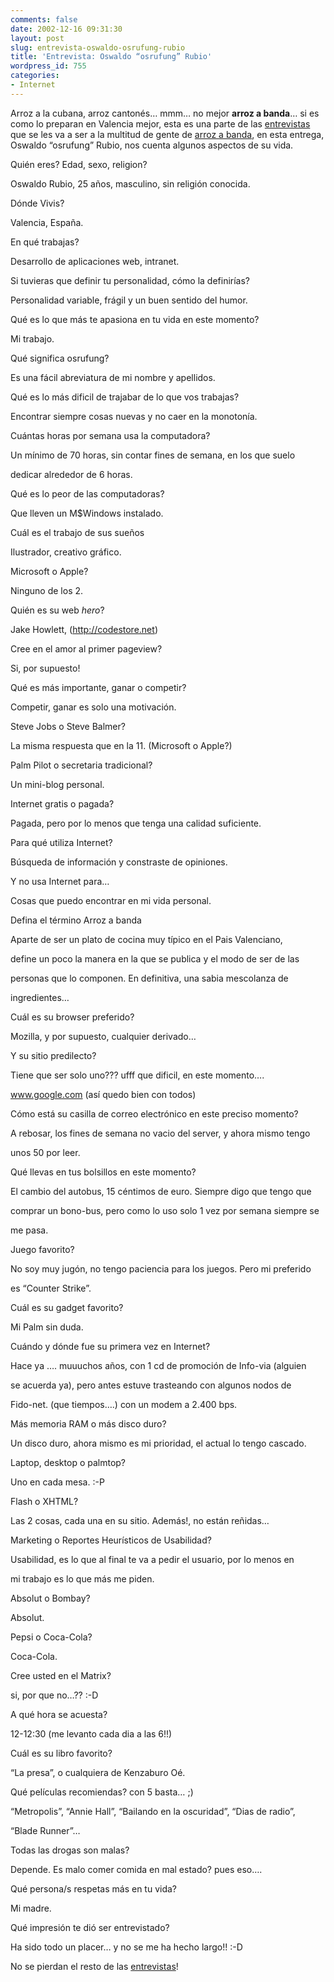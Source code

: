 ```yaml
---
comments: false
date: 2002-12-16 09:31:30
layout: post
slug: entrevista-oswaldo-osrufung-rubio
title: 'Entrevista: Oswaldo “osrufung” Rubio'
wordpress_id: 755
categories:
- Internet
---
```


Arroz a la cubana, arroz cantonés… mmm… no mejor **arroz a banda**… si es como lo preparan en Valencia mejor, esta es una parte de las [entrevistas](http://www.minid.net/archives/cat_entrevistas.php) que se les va a ser a la multitud de gente de [arroz a banda](http://www.arrozabanda.net/), en esta entrega, Oswaldo “osrufung” Rubio, nos cuenta algunos aspectos de su vida.





Quién eres? Edad, sexo, religion?




Oswaldo Rubio, 25 años, masculino, sin religión conocida.





Dónde Vivis?




Valencia, España.





En qué trabajas?




Desarrollo de aplicaciones web, intranet.





Si tuvieras que definir tu personalidad, cómo la definirías?




Personalidad variable, frágil y un buen sentido del humor.





Qué es lo que más te apasiona en tu vida en este momento?




Mi trabajo.





Qué significa osrufung?




Es una fácil abreviatura de mi nombre y apellidos.





Qué es lo más dificil de trajabar de lo que vos trabajas?




Encontrar siempre cosas nuevas y no caer en la monotonía.





Cuántas horas por semana usa la computadora?




Un mínimo de 70 horas, sin contar fines de semana, en los que suelo  

dedicar alrededor de 6 horas.





Qué es lo peor de las computadoras?




Que lleven un M$Windows instalado.





Cuál es el trabajo de sus sueños




Ilustrador, creativo gráfico.





Microsoft o Apple?




Ninguno de los 2.





Quién es su web _hero_?




Jake Howlett, (http://codestore.net)





Cree en el amor al primer pageview?




Si, por supuesto!





Qué es más importante, ganar o competir?




Competir, ganar es solo una motivación.





Steve Jobs o Steve Balmer?




La misma respuesta que en la 11. (Microsoft o Apple?)





Palm Pilot o secretaria tradicional?




Un mini-blog personal.





Internet gratis o pagada?




Pagada, pero por lo menos que tenga una calidad suficiente.





Para qué utiliza Internet?




Búsqueda de información y constraste de opiniones.





Y no usa Internet para…




Cosas que puedo encontrar en mi vida personal.





Defina el término Arroz a banda




Aparte de ser un plato de cocina muy típico en el Pais Valenciano,  

define un poco la manera en la que se publica y el modo de ser de las  

personas que lo componen. En definitiva, una sabia mescolanza de  

ingredientes…





Cuál es su browser preferido?




Mozilla, y por supuesto, cualquier derivado…





Y su sitio predilecto?




Tiene que ser solo uno??? ufff que dificil, en este momento….  

www.google.com (así quedo bien con todos)





Cómo está su casilla de correo electrónico en este preciso momento?




A rebosar, los fines de semana no vacio del server, y ahora mismo tengo  

unos 50 por leer.





Qué llevas en tus bolsillos en este momento?




El cambio del autobus, 15 céntimos de euro. Siempre digo que tengo que  

comprar un bono-bus, pero como lo uso solo 1 vez por semana siempre se  

me pasa.





Juego favorito?




No soy muy jugón, no tengo paciencia para los juegos. Pero mi preferido  

es “Counter Strike”.





Cuál es su gadget favorito?




Mi Palm sin duda.





Cuándo y dónde fue su primera vez en Internet?




Hace ya …. muuuchos años, con 1 cd de promoción de Info-via (alguien  

se acuerda ya), pero antes estuve trasteando con algunos nodos de  

Fido-net. (que tiempos….) con un modem a 2.400 bps.





Más memoria RAM o más disco duro?




Un disco duro, ahora mismo es mi prioridad, el actual lo tengo cascado.





Laptop, desktop o palmtop?




Uno en cada mesa. :-P





Flash o XHTML?




Las 2 cosas, cada una en su sitio. Además!, no están reñidas…





Marketing o Reportes Heurísticos de Usabilidad?




Usabilidad, es lo que al final te va a pedir el usuario, por lo menos en  

mi trabajo es lo que más me piden.





Absolut o Bombay?




Absolut.





Pepsi o Coca-Cola?




Coca-Cola.





Cree usted en el Matrix?




si, por que no…?? :-D





A qué hora se acuesta?




12-12:30 (me levanto cada dia a las 6!!)





Cuál es su libro favorito?




“La presa”, o cualquiera de Kenzaburo Oé.





Qué películas recomiendas? con 5 basta… ;)




“Metropolis”, “Annie Hall”, “Bailando en la oscuridad”, “Dias de radio”,  

“Blade Runner”…





Todas las drogas son malas?




Depende. Es malo comer comida en mal estado? pues eso….





Qué persona/s respetas más en tu vida?




Mi madre.





Qué impresión te dió ser entrevistado?




Ha sido todo un placer… y no se me ha hecho largo!! :-D





No se pierdan el resto de las [entrevistas](http://www.minid.net/archives/cat_entrevistas.php)!




 
